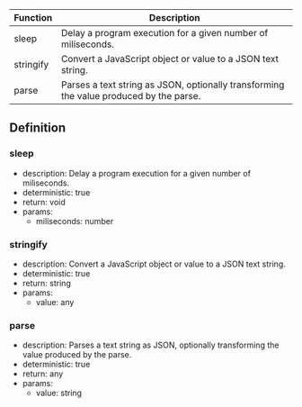 |Function    |Description                                   |
|------------|----------------------------------------------|
|sleep|Delay a program execution for a given number of miliseconds.|
|stringify|Convert a JavaScript object or value to a JSON text string.|
|parse|Parses a text string as JSON, optionally transforming the value produced by the parse.|

## Definition

### sleep

- description: Delay a program execution for a given number of miliseconds.
- deterministic: true
- return: void
- params:
	- miliseconds: number

### stringify

- description: Convert a JavaScript object or value to a JSON text string.
- deterministic: true
- return: string
- params:
	- value: any

### parse

- description: Parses a text string as JSON, optionally transforming the value produced by the parse.
- deterministic: true
- return: any
- params:
	- value: string
